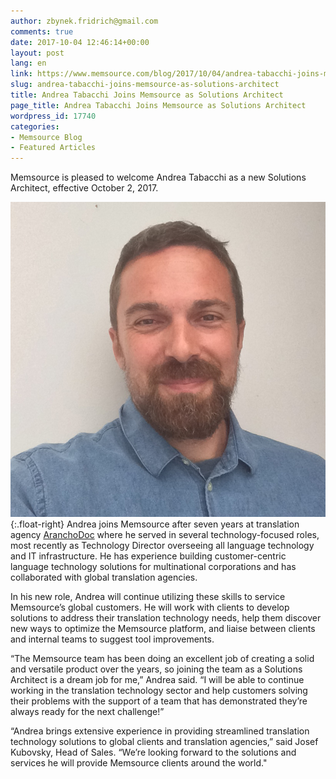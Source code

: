 ```yaml
---
author: zbynek.fridrich@gmail.com
comments: true
date: 2017-10-04 12:46:14+00:00
layout: post
lang: en
link: https://www.memsource.com/blog/2017/10/04/andrea-tabacchi-joins-memsource-as-solutions-architect/
slug: andrea-tabacchi-joins-memsource-as-solutions-architect
title: Andrea Tabacchi Joins Memsource as Solutions Architect
page_title: Andrea Tabacchi Joins Memsource as Solutions Architect
wordpress_id: 17740
categories:
- Memsource Blog
- Featured Articles
---
```


Memsource is pleased to welcome Andrea Tabacchi as a new Solutions Architect, effective October 2, 2017.

<!-- more -->

[![](/uploads/2017/10/Andrea-Tabacchi2.jpg)](/uploads/2017/10/Andrea-Tabacchi2.jpg){:.float-right} Andrea joins Memsource after seven years at translation agency [AranchoDoc](http://www.aranchodoc.com/) where he served in several technology-focused roles, most recently as Technology Director overseeing all language technology and IT infrastructure. He has experience building customer-centric language technology solutions for multinational corporations and has collaborated with global translation agencies.

In his new role, Andrea will continue utilizing these skills to service Memsource’s global customers. He will work with clients to develop solutions to address their translation technology needs, help them discover new ways to optimize the Memsource platform, and liaise between clients and internal teams to suggest tool improvements. 

“The Memsource team has been doing an excellent job of creating a solid and versatile product over the years, so joining the team as a Solutions Architect is a dream job for me,” Andrea said. “I will be able to continue working in the translation technology sector and help customers solving their problems with the support of a team that has demonstrated they’re always ready for the next challenge!”

“Andrea brings extensive experience in providing streamlined translation technology solutions to global clients and translation agencies,” said Josef Kubovsky, Head of Sales. “We’re looking forward to the solutions and services he will provide Memsource clients around the world."
